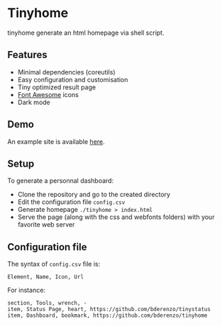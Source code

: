 # Tinyhome

tinyhome generate an html homepage via shell script.

## Features

* Minimal dependencies (coreutils)
* Easy configuration and customisation
* Tiny optimized result page
* [Font Awesome](https://fontawesome.com/v5.15/icons?d=listing&p=2&s=solid&m=free) icons
* Dark mode

## Demo

An example site is available [here](https://lab.bdro.fr/tinyhome/).

## Setup

To generate a personnal dashboard:

* Clone the repository and go to the created directory
* Edit the configuration file `config.csv`
* Generate homepage `./tinyhome > index.html`
* Serve the page (along with the css and webfonts folders) with your favorite web server

## Configuration file

The syntax of `config.csv` file is:
```
Element, Name, Icon, Url
```

For instance:
```
section, Tools, wrench, -
item, Status Page, heart, https://github.com/bderenzo/tinystatus
item, Dashboard, bookmark, https://github.com/bderenzo/tinyhome
```

